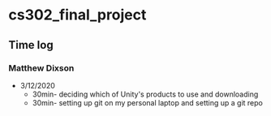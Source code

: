 # cs302_final_project
## Time log
### Matthew Dixson
* 3/12/2020
  * 30min- deciding which of Unity's products to use and downloading
  * 30min- setting up git on my personal laptop and setting up a git repo
